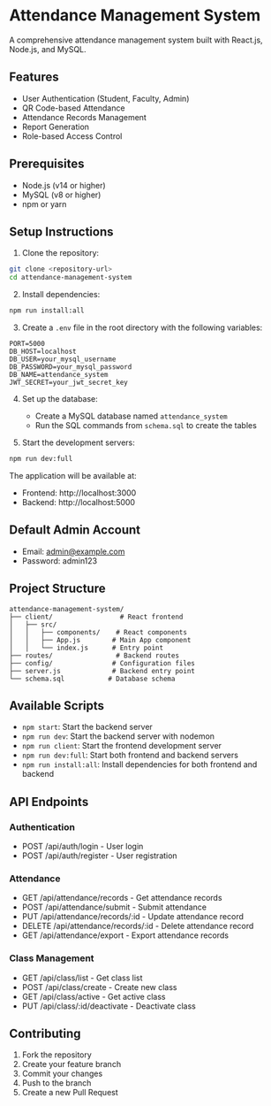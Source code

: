 # Attendance Management System

A comprehensive attendance management system built with React.js, Node.js, and MySQL.

## Features

- User Authentication (Student, Faculty, Admin)
- QR Code-based Attendance
- Attendance Records Management
- Report Generation
- Role-based Access Control

## Prerequisites

- Node.js (v14 or higher)
- MySQL (v8 or higher)
- npm or yarn

## Setup Instructions

1. Clone the repository:
```bash
git clone <repository-url>
cd attendance-management-system
```

2. Install dependencies:
```bash
npm run install:all
```

3. Create a `.env` file in the root directory with the following variables:
```env
PORT=5000
DB_HOST=localhost
DB_USER=your_mysql_username
DB_PASSWORD=your_mysql_password
DB_NAME=attendance_system
JWT_SECRET=your_jwt_secret_key
```

4. Set up the database:
   - Create a MySQL database named `attendance_system`
   - Run the SQL commands from `schema.sql` to create the tables

5. Start the development servers:
```bash
npm run dev:full
```

The application will be available at:
- Frontend: http://localhost:3000
- Backend: http://localhost:5000

## Default Admin Account

- Email: admin@example.com
- Password: admin123

## Project Structure

```
attendance-management-system/
├── client/                 # React frontend
│   ├── src/
│   │   ├── components/    # React components
│   │   ├── App.js        # Main App component
│   │   └── index.js      # Entry point
├── routes/                # Backend routes
├── config/               # Configuration files
├── server.js             # Backend entry point
└── schema.sql           # Database schema
```

## Available Scripts

- `npm start`: Start the backend server
- `npm run dev`: Start the backend server with nodemon
- `npm run client`: Start the frontend development server
- `npm run dev:full`: Start both frontend and backend servers
- `npm run install:all`: Install dependencies for both frontend and backend

## API Endpoints

### Authentication
- POST /api/auth/login - User login
- POST /api/auth/register - User registration

### Attendance
- GET /api/attendance/records - Get attendance records
- POST /api/attendance/submit - Submit attendance
- PUT /api/attendance/records/:id - Update attendance record
- DELETE /api/attendance/records/:id - Delete attendance record
- GET /api/attendance/export - Export attendance records

### Class Management
- GET /api/class/list - Get class list
- POST /api/class/create - Create new class
- GET /api/class/active - Get active class
- PUT /api/class/:id/deactivate - Deactivate class

## Contributing

1. Fork the repository
2. Create your feature branch
3. Commit your changes
4. Push to the branch
5. Create a new Pull Request 